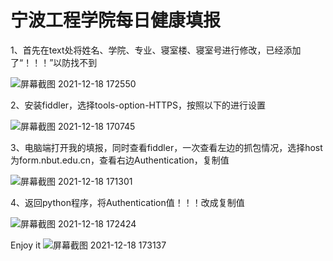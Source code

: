 # 宁波工程学院每日健康填报
1、首先在text处将姓名、学院、专业、寝室楼、寝室号进行修改，已经添加了“！！！”以防找不到

![屏幕截图 2021-12-18 172550](https://user-images.githubusercontent.com/83929038/146636302-d60097e2-0f97-4238-91aa-eb670ada744e.png)

2、安装fiddler，选择tools-option-HTTPS，按照以下的进行设置

![屏幕截图 2021-12-18 170745](https://user-images.githubusercontent.com/83929038/146635843-59715d80-e369-47c8-af8b-747da6562708.png)

3、电脑端打开我的填报，同时查看fiddler，一次查看左边的抓包情况，选择host为form.nbut.edu.cn，查看右边Authentication，复制值

![屏幕截图 2021-12-18 171301](https://user-images.githubusercontent.com/83929038/146636136-4073163e-1fbc-4db4-88d1-8fbc01f3b6f5.png)

4、返回python程序，将Authentication值！！！改成复制值

![屏幕截图 2021-12-18 172424](https://user-images.githubusercontent.com/83929038/146636259-eff33cd6-50b9-446f-b283-ce3ae2bc1b80.png)

Enjoy it
![屏幕截图 2021-12-18 173137](https://user-images.githubusercontent.com/83929038/146636435-96879a79-65b3-4458-a875-dc51b3c70c54.png)
